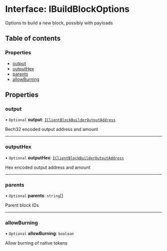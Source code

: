 # Interface: IBuildBlockOptions

Options to build a new block, possibly with payloads

## Table of contents

### Properties

- [output](IBuildBlockOptions.md#output)
- [outputHex](IBuildBlockOptions.md#outputhex)
- [parents](IBuildBlockOptions.md#parents)
- [allowBurning](IBuildBlockOptions.md#allowburning)

## Properties

### output

• `Optional` **output**: [`IClientBlockBuilderOutputAddress`](IClientBlockBuilderOutputAddress.md)

Bech32 encoded output address and amount

---

### outputHex

• `Optional` **outputHex**: [`IClientBlockBuilderOutputAddress`](IClientBlockBuilderOutputAddress.md)

Hex encoded output address and amount

---

### parents

• `Optional` **parents**: `string`[]

Parent block IDs

---

### allowBurning

• `Optional` **allowBurning**: `boolean`

Allow burning of native tokens
